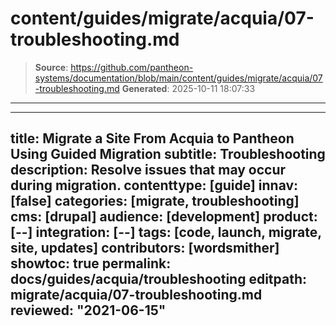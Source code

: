 # content/guides/migrate/acquia/07-troubleshooting.md

> **Source**: https://github.com/pantheon-systems/documentation/blob/main/content/guides/migrate/acquia/07-troubleshooting.md
> **Generated**: 2025-10-11 18:07:33

---

---
title: Migrate a Site From Acquia to Pantheon Using Guided Migration
subtitle: Troubleshooting
description: Resolve issues that may occur during migration.
contenttype: [guide]
innav: [false]
categories: [migrate, troubleshooting]
cms: [drupal]
audience: [development]
product: [--]
integration: [--]
tags: [code, launch, migrate, site, updates]
contributors: [wordsmither]
showtoc: true
permalink: docs/guides/acquia/troubleshooting
editpath: migrate/acquia/07-troubleshooting.md
reviewed: "2021-06-15"
---

<Partial file="migrate/troubleshooting-migrate-general.md" />
<Partial file="migrate/troubleshooting-drupal.md" />
